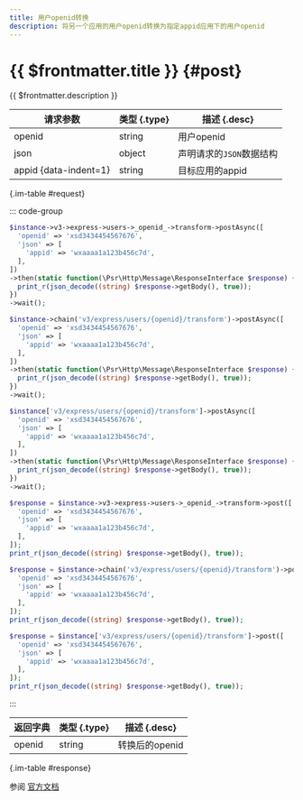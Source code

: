 ```yaml
---
title: 用户openid转换
description: 将另一个应用的用户openid转换为指定appid应用下的用户openid
---
```


# {{ $frontmatter.title }} {#post}

{{ $frontmatter.description }}

| 请求参数 | 类型 {.type} | 描述 {.desc}
| --- | --- | ---
| openid | string | 用户openid
| json | object | 声明请求的`JSON`数据结构
| appid {data-indent=1} | string | 目标应用的appid

{.im-table #request}

::: code-group

```php [异步纯链式]
$instance->v3->express->users->_openid_->transform->postAsync([
  'openid' => 'xsd3434454567676',
  'json' => [
    'appid' => 'wxaaaa1a123b456c7d',
  ],
])
->then(static function(\Psr\Http\Message\ResponseInterface $response) {
  print_r(json_decode((string) $response->getBody(), true));
})
->wait();
```

```php [异步声明式]
$instance->chain('v3/express/users/{openid}/transform')->postAsync([
  'openid' => 'xsd3434454567676',
  'json' => [
    'appid' => 'wxaaaa1a123b456c7d',
  ],
])
->then(static function(\Psr\Http\Message\ResponseInterface $response) {
  print_r(json_decode((string) $response->getBody(), true));
})
->wait();
```

```php [异步属性式]
$instance['v3/express/users/{openid}/transform']->postAsync([
  'openid' => 'xsd3434454567676',
  'json' => [
    'appid' => 'wxaaaa1a123b456c7d',
  ],
])
->then(static function(\Psr\Http\Message\ResponseInterface $response) {
  print_r(json_decode((string) $response->getBody(), true));
})
->wait();
```

```php [同步纯链式]
$response = $instance->v3->express->users->_openid_->transform->post([
  'openid' => 'xsd3434454567676',
  'json' => [
    'appid' => 'wxaaaa1a123b456c7d',
  ],
]);
print_r(json_decode((string) $response->getBody(), true));
```

```php [同步声明式]
$response = $instance->chain('v3/express/users/{openid}/transform')->post([
  'openid' => 'xsd3434454567676',
  'json' => [
    'appid' => 'wxaaaa1a123b456c7d',
  ],
]);
print_r(json_decode((string) $response->getBody(), true));
```

```php [同步属性式]
$response = $instance['v3/express/users/{openid}/transform']->post([
  'openid' => 'xsd3434454567676',
  'json' => [
    'appid' => 'wxaaaa1a123b456c7d',
  ],
]);
print_r(json_decode((string) $response->getBody(), true));
```

:::

| 返回字典 | 类型 {.type} | 描述 {.desc}
| --- | --- | ---
| openid | string | 转换后的openid

{.im-table #response}

参阅 [官方文档](https://pay.weixin.qq.com/wiki/doc/apiv3_partner/Offline/apis/chapter4_9_1.shtml)
